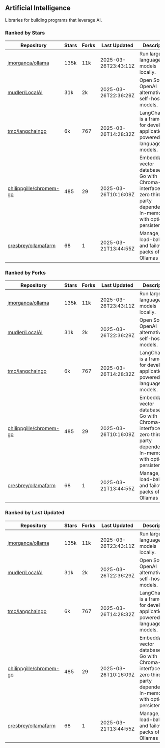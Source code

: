 ## Artificial Intelligence

Libraries for building programs that leverage AI.

### Ranked by Stars

| Repository | Stars | Forks | Last Updated | Description | 
|------------|-------|-------|--------------|-------------|
| [jmorganca/ollama](https://github.com/jmorganca/ollama) | 135k | 11k | 2025-03-26T23:43:11Z |  Run large language models locally. |
| [mudler/LocalAI](https://github.com/mudler/LocalAI) | 31k | 2k | 2025-03-26T22:36:29Z |  Open Source OpenAI alternative, self-host AI models. |
| [tmc/langchaingo](https://github.com/tmc/langchaingo) | 6k | 767 | 2025-03-26T14:28:32Z |  LangChainGo is a framework for developing applications powered by language models. |
| [philippgille/chromem-go](https://github.com/philippgille/chromem-go) | 485 | 29 | 2025-03-26T10:16:09Z |  Embeddable vector database for Go with Chroma-like interface and zero third-party dependencies. In-memory with optional persistence. |
| [presbrey/ollamafarm](https://github.com/presbrey/ollamafarm) | 68 | 1 | 2025-03-21T13:44:55Z |  Manage, load-balance, and failover packs of Ollamas |

### Ranked by Forks

| Repository | Stars | Forks | Last Updated | Description | 
|------------|-------|-------|--------------|-------------|
| [jmorganca/ollama](https://github.com/jmorganca/ollama) | 135k | 11k | 2025-03-26T23:43:11Z |  Run large language models locally. |
| [mudler/LocalAI](https://github.com/mudler/LocalAI) | 31k | 2k | 2025-03-26T22:36:29Z |  Open Source OpenAI alternative, self-host AI models. |
| [tmc/langchaingo](https://github.com/tmc/langchaingo) | 6k | 767 | 2025-03-26T14:28:32Z |  LangChainGo is a framework for developing applications powered by language models. |
| [philippgille/chromem-go](https://github.com/philippgille/chromem-go) | 485 | 29 | 2025-03-26T10:16:09Z |  Embeddable vector database for Go with Chroma-like interface and zero third-party dependencies. In-memory with optional persistence. |
| [presbrey/ollamafarm](https://github.com/presbrey/ollamafarm) | 68 | 1 | 2025-03-21T13:44:55Z |  Manage, load-balance, and failover packs of Ollamas |

### Ranked by Last Updated

| Repository | Stars | Forks | Last Updated | Description | 
|------------|-------|-------|--------------|-------------|
| [jmorganca/ollama](https://github.com/jmorganca/ollama) | 135k | 11k | 2025-03-26T23:43:11Z |  Run large language models locally. |
| [mudler/LocalAI](https://github.com/mudler/LocalAI) | 31k | 2k | 2025-03-26T22:36:29Z |  Open Source OpenAI alternative, self-host AI models. |
| [tmc/langchaingo](https://github.com/tmc/langchaingo) | 6k | 767 | 2025-03-26T14:28:32Z |  LangChainGo is a framework for developing applications powered by language models. |
| [philippgille/chromem-go](https://github.com/philippgille/chromem-go) | 485 | 29 | 2025-03-26T10:16:09Z |  Embeddable vector database for Go with Chroma-like interface and zero third-party dependencies. In-memory with optional persistence. |
| [presbrey/ollamafarm](https://github.com/presbrey/ollamafarm) | 68 | 1 | 2025-03-21T13:44:55Z |  Manage, load-balance, and failover packs of Ollamas |

